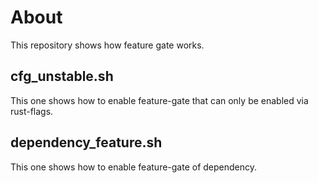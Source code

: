 # About
This repository shows how feature gate works.

## cfg_unstable.sh
This one shows how to enable feature-gate that can only be enabled via rust-flags.
## dependency_feature.sh
This one shows how to enable feature-gate of dependency.

